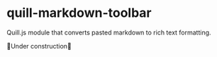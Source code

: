 # quill-markdown-toolbar
Quill.js module that converts pasted markdown to rich text formatting.

🚧Under construction🚧
